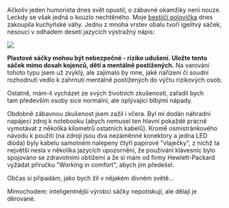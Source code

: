 <!-- dcterms:identifier = riderweblog#44 -->
<!-- dcterms:title = Chraňte před mentálně postiženými! -->
<!-- np9:categoryId = 2 -->
<!-- x4w:category = Lidé a jiná zvěř -->
<!-- np9:authorId = 1 -->
<!-- np9:authorEmail = michal.valasek@altairis.cz -->
<!-- dcterms:creator = Michal Altair Valášek -->
<!-- dcterms:created = 2003-04-12T20:08:52+02:00 -->
<!-- dcterms:dateAccepted = 2003-04-12T20:08:52+02:00 -->

Ačkoliv jeden humorista dnes svět opustil, o zábavné okamžiky není nouze. Leckdy se však jedná o kouzlo nechtěného. Moje [bestijčí polovička](http://www.bestijka.cz) dnes zakoupila kuchyňské váhy. Jednu z mnoha vrstev obalu tvoří igelitvý sáček, nesoucí v odhadem deseti jazycích výstražný nápis:

![](/files/sacek.jpg)

<strong>Plastové sáčky mohou být nebezpečné - riziko udušení. Uložte tento sáček mimo dosah kojenců, dětí a mentálně postižených.</strong> Na varování tohoto typu jsem už zvyklý, ale zajímalo by mne, jaké nařízení čí soudní rozhodnutí vedlo k zahrnutí mentálně postižených do výčtu rizikových osob.

Ostatně, mám-li vycházet ze svých životních zkušeností, zařadil bych tam především osoby sice normální, ale oplývající blbými nápady.

Obdobně zábavnou zkušenost jsem zažil i včera. Byl mi dodán náhradní napájecí zdroj k notebooku (abych nemusel ten hlavní pokaždé pracně vymotávat z několika kilometrů ostatních kabelů). Kromě osmistránkového návodu k použití (na zdroji jsou dva nezáměnné konektory a jedna LED dioda) byly kabelu samotném nalepeny čtyři papírové "vlaječky", z nichž ta největší nesla v několika jazycích upozornění, že používání klávesnic bylo spojováno se zdravotními obtížemi a že si mám od firmy Hewlett-Packard vyžádat příručku "Working in comfort", abych jim předešel.

Občas si připadám, jako bych žil v nějakém divném světě...

Mimochodem: inteligentnější výrobci sáčky nepotiskují, ale dělají je děrované.